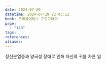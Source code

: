 ```yaml
---
date: 2024-07-29
datetime: 2024-07-29 22:43:12
book: 크리에이티브_프로그래머
page:
  - "143"
tags: 
references: 
aliases:
---
```

정신분열증과 양극성 장애로 인해 자신의 귀를 자른 일